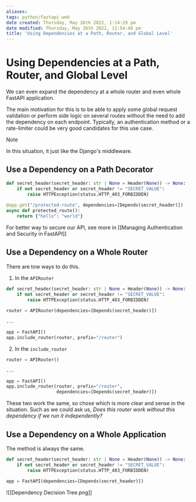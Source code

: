 ```yaml
---
aliases: 
tags: python/fastapi web 
date created: Thursday, May 26th 2022, 1:14:29 pm
date modified: Thursday, May 26th 2022, 11:54:46 pm
title: 'Using Dependencies at a Path, Router, and Global Level'
---
```


# Using Dependencies at a Path, Router, and Global Level

We can even expand the dependency at a whole router and even whole FastAPI application.

The main motivation for this is to be able to apply some global request validation or perform side logic on several routes without the need to add the dependency on each endpoint. Typically, an authentication method or a rate-limiter could be very good candidates for this use case.

> [!Note]
> In this situation, it just like the Django's middleware.

## Use a Dependency on a Path Decorator

```python
def secret_header(secret_header: str | None = Header(None)) -> None:
    if not secret_header or secret_header != "SECRET_VALUE":
        raise HTTPException(status.HTTP_403_FORBIDDEN)
    
@app.get("/protected-route", dependencies=[Depends(secret_header)])
async def protected_route():
    return {"hello": "world"}
```

For better way to secure our API, see more in [[Managing Authentication and Security in FastAPI]]

## Use a Dependency on a Whole Router

There are tow ways to do this.

1. In the `APIRouter`
```python
def secret_header(secret_header: str | None = Header(None)) -> None:
    if not secret_header or secret_header != "SECRET_VALUE":
        raise HTTPException(status.HTTP_403_FORBIDDEN)
    
router = APIRouter(dependencies=[Depends(secret_header)])

...

app = FastAPI()
app.include_router(router, prefix="/router")
```

2. In the `include_router`
```python
router = APIRouter()

...

app = FastAPI()
app.include_router(router, prefix="/router",
                   dependencies=[Depends(secret_header)])
```

These two work the same, so chose which is more clear and sense in the situation. Such as we could ask us, _Does this router work without this dependency if we run it independently?_

## Use a Dependency on a Whole Application

The method is always the same.

```python
def secret_header(secret_header: str | None = Header(None)) -> None:
    if not secret_header or secret_header != "SECRET_VALUE":
        raise HTTPException(status.HTTP_403_FORBIDDEN)

app = FastAPI(dependencies=[Depends(secret_header)])

```

![[Dependency Decision Tree.png]]